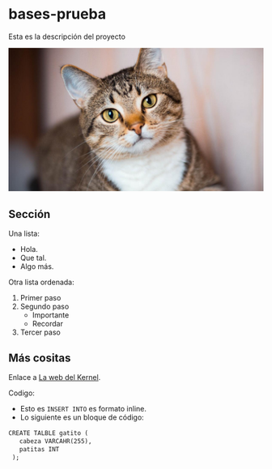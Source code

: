 # bases-prueba
Esta es la descripción del proyecto

![La mejor imagen de linux](cat.jpg)

## Sección
Una lista:
- Hola.
- Que tal.
- Algo más.

Otra lista ordenada:
1. Primer paso
2. Segundo paso
   - Importante
   - Recordar
3. Tercer paso

## Más cositas
Enlace a [La web del Kernel](https://kernel.org).

Codigo:

- Esto es `INSERT INTO` es formato inline.
- Lo siguiente es un bloque de código:

```
CREATE TALBLE gatito (
   cabeza VARCAHR(255),
   patitas INT
 );
```
        
